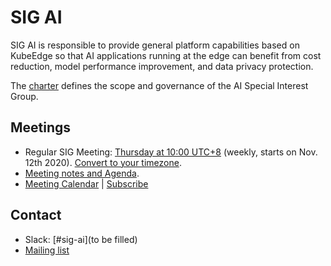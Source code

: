 # SIG AI

SIG AI is responsible to provide general platform capabilities based on KubeEdge so  that AI applications running at the edge can benefit from cost reduction, model performance improvement, and data privacy protection.


The [charter](./charter.md) defines the scope and governance of the AI Special Interest Group.

## Meetings


* Regular SIG Meeting: [Thursday at 10:00 UTC+8](https://zoom.us/my/kubeedge) (weekly, starts on Nov. 12th 2020). [Convert to your timezone](https://www.thetimezoneconverter.com/?t=10%3A00%20am&tz=GMT%2B8&).
 * [Meeting notes and Agenda](https://docs.google.com/document/d/e/2PACX-1vSKVQSQ4tmBsApIHVdH3sLJluzqSitRpRSr88VEgBMeTMCYczgPnuKhTfdF9srE0Obk9cTygHTste-N/pub).
 * [Meeting Calendar](https://calendar.google.com/calendar/u/0?cid=Y19nODluOXAwOG05MzFiYWM3NmZsajgwZzEwOEBncm91cC5jYWxlbmRhci5nb29nbGUuY29t) | [Subscribe](https://calendar.google.com/calendar?cid=OHJqazhvNTE2dmZ0ZTIxcWlidmxhZTNsajRAZ3JvdXAuY2FsZW5kYXIuZ29vZ2xlLmNvbQ)
 
## Contact
- Slack: [#sig-ai](to be filled)
- [Mailing list](https://groups.google.com/forum/#!forum/kubeedge)